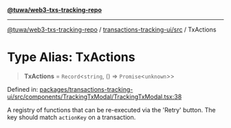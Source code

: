 [**@tuwa/web3-txs-tracking-repo**](../../../README.md)

***

[@tuwa/web3-txs-tracking-repo](../../../README.md) / [transactions-tracking-ui/src](../README.md) / TxActions

# Type Alias: TxActions

> **TxActions** = `Record`\<`string`, () => `Promise`\<`unknown`\>\>

Defined in: [packages/transactions-tracking-ui/src/components/TrackingTxModal/TrackingTxModal.tsx:38](https://github.com/TuwaIO/web3-transactions-tracking/blob/main/packages/transactions-tracking-ui/src/components/TrackingTxModal/TrackingTxModal.tsx#L38)

A registry of functions that can be re-executed via the 'Retry' button. The key should match `actionKey` on a transaction.
